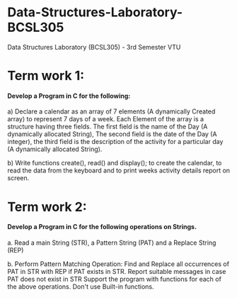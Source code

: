 # Data-Structures-Laboratory-BCSL305
Data Structures Laboratory (BCSL305) - 3rd Semester VTU

# Term work 1:
#### Develop a Program in C for the following: 
a) Declare a calendar as an array of 7 elements (A dynamically Created array) to represent 7 days of a week. Each Element of the array is a structure having three fields. The first field is the name of the Day (A dynamically allocated String), The second field is the date of the Day (A integer), the third field is the description of the activity for a particular day (A dynamically allocated String). 

b) Write functions create(), read() and display(); to create the calendar, to read the data from the keyboard and to print weeks activity details report on screen.

# Term work 2:
#### Develop a Program in C for the following operations on Strings. 
a. Read a main String (STR), a Pattern String (PAT) and a Replace String (REP)

b. Perform Pattern Matching Operation: Find and Replace all occurrences of PAT in STR with REP if PAT exists in STR. Report suitable messages in case PAT does not 
exist in STR Support the program with functions for each of the above operations. Don't use Built-in functions.
